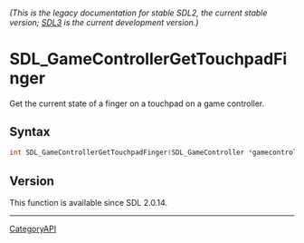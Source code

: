 ###### (This is the legacy documentation for stable SDL2, the current stable version; [SDL3](https://wiki.libsdl.org/SDL3/) is the current development version.)
# SDL_GameControllerGetTouchpadFinger

Get the current state of a finger on a touchpad on a game controller.

## Syntax

```c
int SDL_GameControllerGetTouchpadFinger(SDL_GameController *gamecontroller, int touchpad, int finger, Uint8 *state, float *x, float *y, float *pressure);

```

## Version

This function is available since SDL 2.0.14.

----
[CategoryAPI](CategoryAPI.md)
